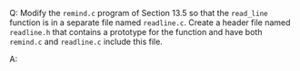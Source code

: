 Q: Modify the `remind.c` program of Section 13.5 so that the `read_line`
function is in a separate file named `readline.c`. Create a header file named
`readline.h` that contains a prototype for the function and have both `remind.c`
and `readline.c` include this file.

A:
